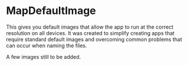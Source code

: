 # MapDefaultImage
This gives you default images that allow the app to run at the correct resolution on all devices. It was created to simplify creating apps that require standard default images and overcoming common problems that can occur when naming the files.

A few images still to be added.